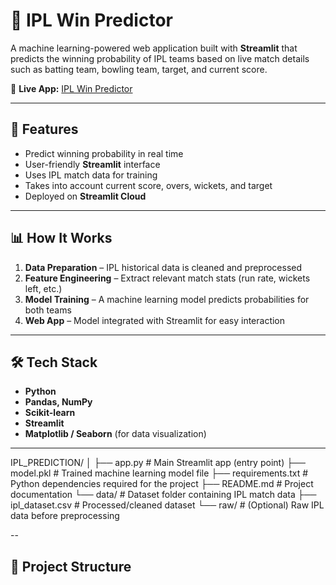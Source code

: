 # 🏏 IPL Win Predictor

A machine learning-powered web application built with **Streamlit** that predicts the winning probability of IPL teams based on live match details such as batting team, bowling team, target, and current score.

🔗 **Live App:** [IPL Win Predictor](https://ipl-win-predictor-dcqchja92nz9tusrquvzgb.streamlit.app/)

---

## 🚀 Features

- Predict winning probability in real time
- User-friendly **Streamlit** interface
- Uses IPL match data for training
- Takes into account current score, overs, wickets, and target
- Deployed on **Streamlit Cloud**

---

## 📊 How It Works

1. **Data Preparation** – IPL historical data is cleaned and preprocessed  
2. **Feature Engineering** – Extract relevant match stats (run rate, wickets left, etc.)  
3. **Model Training** – A machine learning model predicts probabilities for both teams  
4. **Web App** – Model integrated with Streamlit for easy interaction  

---

## 🛠️ Tech Stack

- **Python**
- **Pandas, NumPy**
- **Scikit-learn**
- **Streamlit**
- **Matplotlib / Seaborn** (for data visualization)

---
IPL_PREDICTION/
│
├── app.py # Main Streamlit app (entry point)
├── model.pkl # Trained machine learning model file
├── requirements.txt # Python dependencies required for the project
├── README.md # Project documentation
└── data/ # Dataset folder containing IPL match data
├── ipl_dataset.csv # Processed/cleaned dataset
└── raw/ # (Optional) Raw IPL data before preprocessing



--



## 📂 Project Structure

